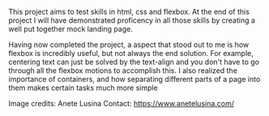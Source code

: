 This project aims to test skills in html, css and flexbox. At the end of this project I will have demonstrated proficency in all those skills by creating a well put together mock landing page. 

Having now completed the project, a aspect that stood out to me is how flexbox is incredibly useful, but not always the end solution. For example, centering text can just be solved by the text-align and you don't have to go through all the flexbox motions to accomplish this. I also realized the importance of containers, and how separating different parts of a page into them makes certain tasks much more simple

Image credits: Anete Lusina 
    Contact: https://www.anetelusina.com/

